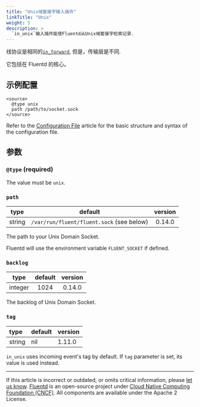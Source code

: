 ```yaml
---
title: "Unix域套接字输入插件"
linkTitle: "Unix"
weight: 5
description: >
  `in_unix`输入插件能使Fluentd从Unix域套接字检索记录.
---
```


线协议是相同的[`in_forward`](/plugins/input/forward.md), 但是，传输层是不同.

它包括在 Fluentd 的核心。

## 示例配置

```
<source>
  @type unix
  path /path/to/socket.sock
</source>
```

Refer to the [Configuration File](/configuration/config-file.md) article for the
basic structure and syntax of the configuration file.

## 参数

### `@type` (required)

The value must be `unix`.

### `path`

|  type  |                  default                  | version |
| :----: | :---------------------------------------: | :-----: |
| string | `/var/run/fluent/fluent.sock` (see below) | 0.14.0  |

The path to your Unix Domain Socket.

Fluentd will use the environment variable `FLUENT_SOCKET` if defined.

### `backlog`

|  type   | default | version |
| :-----: | :-----: | :-----: |
| integer |  1024   | 0.14.0  |

The backlog of Unix Domain Socket.

### `tag`

| type   | default | version |
| :----- | :------ | :------ |
| string | nil     | 1.11.0  |

`in_unix` uses incoming event's tag by default. If `tag` parameter is set, its
value is used instead.

---

If this article is incorrect or outdated, or omits critical information, please
[let us know](https://github.com/fluent/fluentd-docs-gitbook/issues?state=open).
[Fluentd](http://www.fluentd.org/) is an open-source project under [Cloud Native
Computing Foundation (CNCF)](https://cncf.io/). All components are available
under the Apache 2 License.
